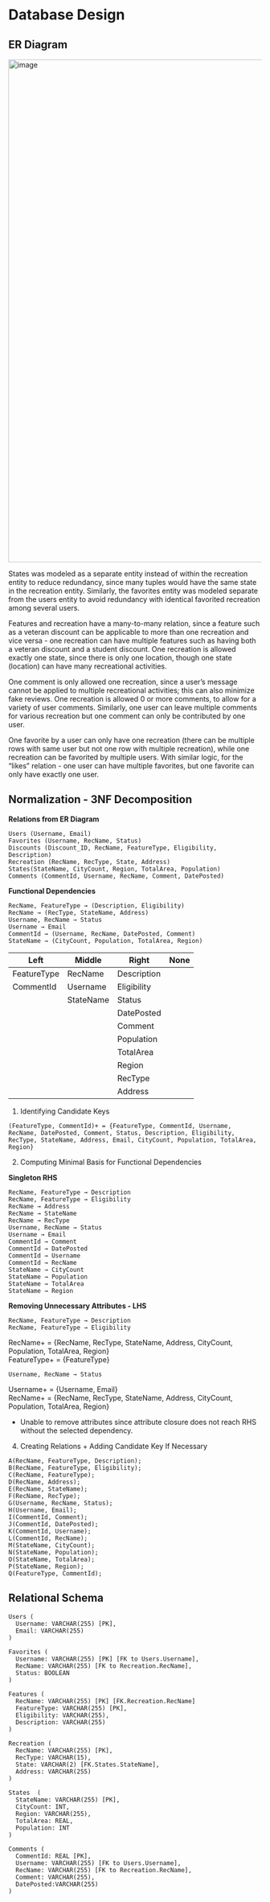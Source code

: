 # Database Design

## ER Diagram
<img width="1000" alt="image" src="https://github.com/user-attachments/assets/7305de88-019f-482e-8c92-778b36069d14">

States was modeled as a separate entity instead of within the recreation entity to reduce redundancy, since many tuples would have the same state in the recreation entity. Similarly, the favorites entity was modeled separate from the users entity to avoid redundancy with identical favorited recreation among several users. 

Features and recreation have a many-to-many relation, since a feature such as a veteran discount can be applicable to more than one recreation and vice versa - one recreation can have multiple features such as having both a veteran discount and a student discount. One recreation is allowed exactly one state, since there is only one location, though one state (location) can have many recreational activities.

One comment is only allowed one recreation, since a user’s message cannot be applied to multiple recreational activities; this can also minimize fake reviews. One recreation is allowed 0 or more comments, to allow for a variety of user comments. Similarly, one user can leave multiple comments for various recreation but one comment can only be contributed by one user. 


One favorite by a user can only have one recreation (there can be multiple rows with same user but not one row with multiple recreation), while one recreation can be favorited by multiple users. With similar logic, for the “likes” relation - one user can have multiple favorites, but one favorite can only have exactly one user.

## Normalization - 3NF Decomposition

**Relations from ER Diagram**

```
Users (Username, Email)
Favorites (Username, RecName, Status)
Discounts (Discount_ID, RecName, FeatureType, Eligibility, Description)
Recreation (RecName, RecType, State, Address)
States(StateName, CityCount, Region, TotalArea, Population)
Comments (CommentId, Username, RecName, Comment, DatePosted)
```

**Functional Dependencies**
```
RecName, FeatureType → (Description, Eligibility) 
RecName → (RecType, StateName, Address) 
Username, RecName → Status 
Username → Email 
CommentId → (Username, RecName, DatePosted, Comment) 
StateName → (CityCount, Population, TotalArea, Region)
```

| Left | Middle | Right | None |
| ---- | ---- | ---- | ---- |
| FeatureType | RecName | Description |  |
| CommentId | Username | Eligibility |  |
|  | StateName | Status |  |
|  |  | DatePosted |  |
|  |  | Comment |  |
|  |  | Population |  |
|  |  | TotalArea |  |
|  |  | Region |  |
|  |  | RecType |  |
|  |  | Address |  |

1. Identifying Candidate Keys
```
(FeatureType, CommentId)+ = {FeatureType, CommentId, Username, RecName, DatePosted, Comment, Status, Description, Eligibility, RecType, StateName, Address, Email, CityCount, Population, TotalArea, Region}
```

2. Computing Minimal Basis for Functional Dependencies

**Singleton RHS**
```
RecName, FeatureType → Description
RecName, FeatureType → Eligibility
RecName → Address 
RecName → StateName
RecName → RecType
Username, RecName → Status 
Username → Email 
CommentId → Comment 
CommentId → DatePosted
CommentId → Username
CommentId → RecName
StateName → CityCount
StateName → Population
StateName → TotalArea
StateName → Region
```

**Removing Unnecessary Attributes - LHS**
```
RecName, FeatureType → Description
RecName, FeatureType → Eligibility
```
RecName+ = {RecName, RecType, StateName, Address, CityCount, Population, TotalArea, Region}</br>
FeatureType+ = {FeatureType}
```
Username, RecName → Status
```
Username+ = {Username, Email}</br>
RecName+ = {RecName, RecType, StateName, Address, CityCount, Population, TotalArea, Region}

- Unable to remove attributes since attribute closure does not reach RHS without the selected dependency.

4. Creating Relations + Adding Candidate Key If Necessary
```
A(RecName, FeatureType, Description); 
B(RecName, FeatureType, Eligibility);
C(RecName, FeatureType);
D(RecName, Address);
E(RecName, StateName);
F(RecName, RecType);
G(Username, RecName, Status);
H(Username, Email);
I(CommentId, Comment);
J(CommentId, DatePosted);
K(CommentId, Username);
L(CommentId, RecName);
M(StateName, CityCount);
N(StateName, Population);
O(StateName, TotalArea);
P(StateName, Region);
Q(FeatureType, CommentId);
```
## Relational Schema
```
Users (
  Username: VARCHAR(255) [PK],
  Email: VARCHAR(255)
)

Favorites (
  Username: VARCHAR(255) [PK] [FK to Users.Username],
  RecName: VARCHAR(255) [FK to Recreation.RecName],
  Status: BOOLEAN
)

Features (
  RecName: VARCHAR(255) [PK] [FK.Recreation.RecName]
  FeatureType: VARCHAR(255) [PK],
  Eligibility: VARCHAR(255),
  Description: VARCHAR(255)
)

Recreation (
  RecName: VARCHAR(255) [PK],
  RecType: VARCHAR(15),
  State: VARCHAR(2) [FK.States.StateName],
  Address: VARCHAR(255)
)

States  (
  StateName: VARCHAR(255) [PK],
  CityCount: INT,
  Region: VARCHAR(255),
  TotalArea: REAL,
  Population: INT
)

Comments (
  CommentId: REAL [PK],
  Username: VARCHAR(255) [FK to Users.Username],
  RecName: VARCHAR(255) [FK to Recreation.RecName],
  Comment: VARCHAR(255),
  DatePosted:VARCHAR(255)
)
```
